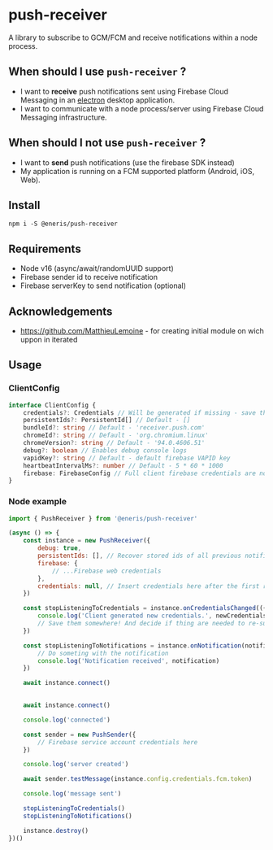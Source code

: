 # push-receiver

A library to subscribe to GCM/FCM and receive notifications within a node process.

## When should I use `push-receiver` ?

- I want to **receive** push notifications sent using Firebase Cloud Messaging in an [electron](https://github.com/electron/electron) desktop application.
- I want to communicate with a node process/server using Firebase Cloud Messaging infrastructure.

## When should I not use `push-receiver` ?

- I want to **send** push notifications (use the firebase SDK instead)
- My application is running on a FCM supported platform (Android, iOS, Web).

## Install

`
npm i -S @eneris/push-receiver
`

## Requirements 

- Node v16 (async/await/randomUUID support)
- Firebase sender id to receive notification
- Firebase serverKey to send notification (optional)

## Acknowledgements 
- https://github.com/MatthieuLemoine - for creating initial module on wich uppon in iterated

## Usage

### ClientConfig

```typescript
interface ClientConfig {
    credentials?: Credentials // Will be generated if missing - save this after first use!
    persistentIds?: PersistentId[] // Default - []
    bundleId?: string // Default - 'receiver.push.com'
    chromeId?: string // Default - 'org.chromium.linux'
    chromeVersion?: string // Default - '94.0.4606.51'
    debug?: boolean // Enables debug console logs
    vapidKey?: string // Default - default firebase VAPID key
    heartbeatIntervalMs?: number // Default - 5 * 60 * 1000
    firebase: FirebaseConfig // Full client firebase credentials are now needed
}
```

### Node example

```javascript
import { PushReceiver } from '@eneris/push-receiver'

(async () => {
    const instance = new PushReceiver({
        debug: true,
        persistentIds: [], // Recover stored ids of all previous notifications
        firebase: {
            // ...Firebase web credentials
        },
        credentials: null, // Insert credentials here after the first run
    })

    const stopListeningToCredentials = instance.onCredentialsChanged(({ oldCredentials, newCredentials }) => {
        console.log('Client generated new credentials.', newCredentials)
        // Save them somewhere! And decide if thing are needed to re-subscribe
    })

    const stopListeningToNotifications = instance.onNotification(notification => {
        // Do someting with the notification
        console.log('Notification received', notification)
    })

    await instance.connect()

    
    await instance.connect()

    console.log('connected')

    const sender = new PushSender({
        // Firebase service account credentials here
    })

    console.log('server created')

    await sender.testMessage(instance.config.credentials.fcm.token)

    console.log('message sent')

    stopListeningToCredentials()
    stopListeningToNotifications()

    instance.destroy()
})()
```
